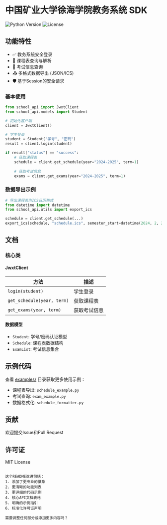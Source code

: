 # 中国矿业大学徐海学院教务系统 SDK

![Python Version](https://img.shields.io/badge/python-3.6%2B-blue)
![License](https://img.shields.io/badge/license-MIT-green)

## 功能特性

- ✅ 教务系统安全登录
- 📅 课程表查询与解析
- 📝 考试信息查询
- 📤 多格式数据导出 (JSON/ICS)
- 🛡️ 基于Session的安全请求

### 基本使用

```python
from school_api import JwxtClient
from school_api.models import Student

# 初始化客户端
client = JwxtClient()

# 学生登录
student = Student("学号", "密码")
result = client.login(student)

if result["status"] == "success":
    # 获取课程表
    schedule = client.get_schedule(year="2024-2025", term=1)
    
    # 获取考试信息
    exams = client.get_exams(year="2024-2025", term=1)
```

### 数据导出示例

```python
# 导出课程表为ICS日历格式
from datetime import datetime
from school_api.utils import export_ics

schedule = client.get_schedule(...)
export_ics(schedule, "schedule.ics", semester_start=datetime(2024, 2, 26))
```

## 文档

### 核心类

#### JwxtClient
| 方法 | 描述 |
|------|------|
| `login(student)` | 学生登录 |
| `get_schedule(year, term)` | 获取课程表 |
| `get_exams(year, term)` | 获取考试信息 |

#### 数据模型
- `Student`: 学号/密码认证模型
- `Schedule`: 课程表数据结构
- `ExamList`: 考试信息集合

## 示例代码

查看 [examples/](d:\PcStudy\fzsdk\examples) 目录获取更多使用示例：

- 课程表导出: `schedule_example.py`
- 考试查询: `exam_example.py`
- 数据格式化: `schedule_formatter.py`

## 贡献

欢迎提交Issue和Pull Request

## 许可证

MIT License
```

这个README改进包括：
1. 添加了更专业的徽章
2. 更清晰的功能列表
3. 更详细的代码示例
4. 核心API文档表格
5. 明确的示例指引
6. 标准化许可证声明

需要调整任何部分或添加更多内容吗？